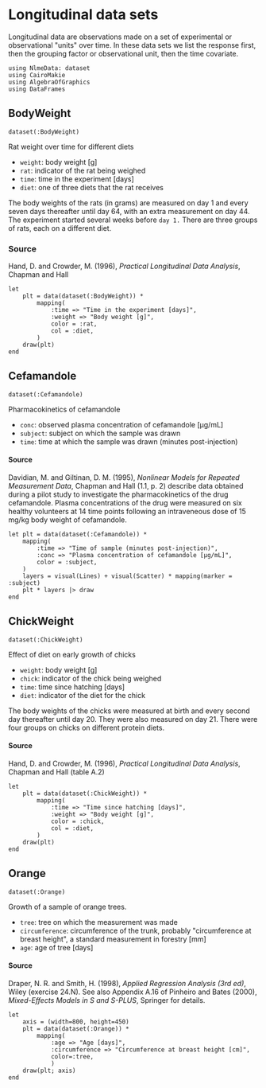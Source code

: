 # Longitudinal data sets

Longitudinal data are observations made on a set of experimental or observational "units" over time.
In these data sets we list the response first, then the grouping factor or observational unit, then the time covariate.
```@setup longitudinal
using NlmeData: dataset
using CairoMakie
using AlgebraOfGraphics
using DataFrames
```

## BodyWeight
```@example longitudinal
dataset(:BodyWeight)
```
Rat weight over time for different diets
- `weight`: body weight [g]
- `rat`: indicator of the rat being weighed
- `time`: time in the experiment [days]
- `diet`: one of three diets that the rat receives

The body weights of the rats (in grams) are measured on day 1 and every seven days thereafter until day 64, with an extra measurement on day 44.
The experiment started several weeks before `day 1.`
There are three groups of rats, each on a different diet.

### Source
Hand, D. and Crowder, M. (1996), *Practical Longitudinal Data Analysis*, Chapman and Hall

```@example longitudinal
let
    plt = data(dataset(:BodyWeight)) *
        mapping(
            :time => "Time in the experiment [days]",
            :weight => "Body weight [g]",
            color = :rat,
            col = :diet,
        )
    draw(plt)
end
```

## Cefamandole
```@example longitudinal
dataset(:Cefamandole)
```
Pharmacokinetics of cefamandole
- `conc`: observed plasma concentration of cefamandole [μg/mL]
- `subject`: subject on which the sample was drawn
- `time`: time at which the sample was drawn (minutes post-injection)

#### Source
Davidian, M. and Giltinan, D. M. (1995), *Nonlinear Models for Repeated Measurement Data*, Chapman and Hall (1.1, p. 2) describe data obtained during a pilot study to investigate the pharmacokinetics of the drug cefamandole.
Plasma concentrations of the drug were measured on six healthy volunteers at 14 time points following an intraveneous dose of 15 mg/kg body weight of cefamandole.

```@example longitudinal
let plt = data(dataset(:Cefamandole)) *
    mapping(
        :time => "Time of sample (minutes post-injection)",
        :conc => "Plasma concentration of cefamandole [μg/mL]",
        color = :subject,
    )
    layers = visual(Lines) + visual(Scatter) * mapping(marker = :subject)
    plt * layers |> draw
end
```

## ChickWeight
```@example longitudinal
dataset(:ChickWeight)
```
Effect of diet on early growth of chicks
- `weight`: body weight [g]
- `chick`: indicator of the chick being weighed
- `time`: time since hatching [days]
- `diet`: indicator of the diet for the chick

The body weights of the chicks were measured at birth and every second day thereafter until day 20.
They were also measured on day 21.
There were four groups on chicks on different protein diets.

#### Source
Hand, D. and Crowder, M. (1996), *Practical Longitudinal Data Analysis*, Chapman and Hall (table A.2)

```@example longitudinal
let
    plt = data(dataset(:ChickWeight)) *
        mapping(
            :time => "Time since hatching [days]",
            :weight => "Body weight [g]",
            color = :chick,
            col = :diet,
        )
    draw(plt)
end
```

## Orange
```@example longitudinal
dataset(:Orange)
```
Growth of a sample of orange trees.
- `tree`: tree on which the measurement was made
- `circumference`: circumference of the trunk, probably "circumference at breast height", a standard measurement in forestry [mm]
- `age`: age of tree [days]

#### Source
Draper, N. R. and Smith, H. (1998), *Applied Regression Analysis (3rd ed)*, Wiley (exercise 24.N).
See also Appendix A.16 of Pinheiro and Bates (2000), *Mixed-Effects Models in S and S-PLUS*, Springer for details.

```@example longitudinal
let 
    axis = (width=800, height=450)
    plt = data(dataset(:Orange)) * 
        mapping(
            :age => "Age [days]",
            :circumference => "Circumference at breast height [cm]",
            color=:tree,
            )
    draw(plt; axis)
end
```
